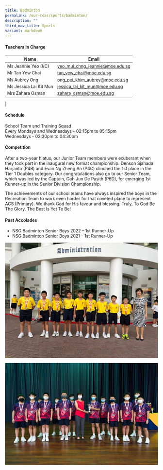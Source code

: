 ```yaml
---
title: Badminton
permalink: /our-ccas/sports/badminton/
description: ""
third_nav_title: Sports
variant: markdown
---
```

#### **Teachers in Charge**

| Name | Email|
| -------- | -------- | 
|Ms Jeannie Yeo (I/C)	|[yeo_mui_chng_jeannie@moe.edu.sg](mailto:yeo_mui_chng_jeannie@moe.edu.sg)|		
|Mr Tan Yew Chai 	|[tan_yew_chai@moe.edu.sg](mailto:tan_yew_chai@moe.edu.sg)|		
|Ms Aubrey Ong	|[ong_pei_khim_aubrey@moe.edu.sg](mailto:ong_pei_khim_aubrey@moe.edu.sg)|		
|Ms Jessica Lai Kit Mun	|[jessica_lai_kit_mun@moe.edu.sg](mailto:jessica_lai_kit_mun@moe.edu.sg)|		
|Mrs Zahara Osman	|[zahara_osman@moe.edu.sg](mailto:zahara_osman@moe.edu.sg)|	
|


#### **Schedule**

School Team and Training Squad <br>
Every Mondays and Wednesdays - 02:15pm to 05:15pm <br>
Wednesdays - 02:30pm to 04:30pm


	
#### **Competition**

After a two-year hiatus, our Junior Team members were exuberant when they took part in the inaugural new format championship. Denson Sjahada Harjanto (P4B) and Evan Ng Zheng An (P4C) clinched the 1st place in the Tier 1 Doubles category. Our congratulations also go to our Senior Team, which was led by the Captain, Goh Jun De Pasith (P6D), for emerging 1st Runner-up in the Senior Division Championship.

The achievements of our school teams have always inspired the boys in the Recreation Team to work even harder for that coveted place to represent ACS (Primary). We thank God for His favour and blessing. Truly, To God Be The Glory. The Best Is Yet To Be!

#### **Past Accolades**

* NSG Badminton Senior Boys 2022&nbsp;– 1st Runner-Up
* NSG Badminton Senior Boys 2021&nbsp;– 1st Runner-Up

![](/images/badminton%203.jpg)

![](/images/badminton%202.jpg)